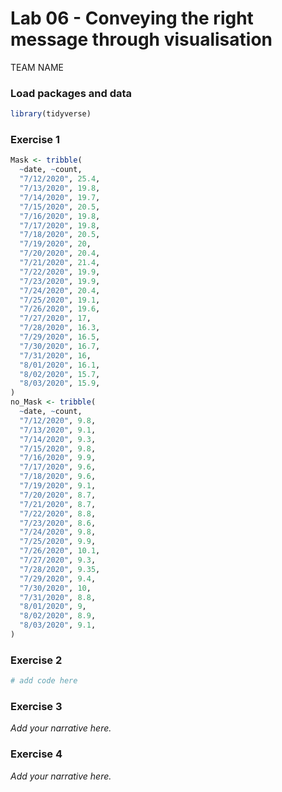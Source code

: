 Lab 06 - Conveying the right message through visualisation
================
TEAM NAME

### Load packages and data

``` r
library(tidyverse) 
```

### Exercise 1

``` r
Mask <- tribble(
  ~date, ~count, 
  "7/12/2020", 25.4, 
  "7/13/2020", 19.8,
  "7/14/2020", 19.7,
  "7/15/2020", 20.5,
  "7/16/2020", 19.8,
  "7/17/2020", 19.8,
  "7/18/2020", 20.5,
  "7/19/2020", 20,
  "7/20/2020", 20.4,
  "7/21/2020", 21.4,
  "7/22/2020", 19.9,
  "7/23/2020", 19.9,
  "7/24/2020", 20.4,
  "7/25/2020", 19.1,
  "7/26/2020", 19.6,
  "7/27/2020", 17,
  "7/28/2020", 16.3,
  "7/29/2020", 16.5,
  "7/30/2020", 16.7,
  "7/31/2020", 16,
  "8/01/2020", 16.1,
  "8/02/2020", 15.7,
  "8/03/2020", 15.9,
)
no_Mask <- tribble(
  ~date, ~count, 
  "7/12/2020", 9.8, 
  "7/13/2020", 9.1,
  "7/14/2020", 9.3,
  "7/15/2020", 9.8,
  "7/16/2020", 9.9,
  "7/17/2020", 9.6,
  "7/18/2020", 9.6,
  "7/19/2020", 9.1,
  "7/20/2020", 8.7,
  "7/21/2020", 8.7,
  "7/22/2020", 8.8,
  "7/23/2020", 8.6,
  "7/24/2020", 9.8,
  "7/25/2020", 9.9,
  "7/26/2020", 10.1,
  "7/27/2020", 9.3,
  "7/28/2020", 9.35,
  "7/29/2020", 9.4,
  "7/30/2020", 10,
  "7/31/2020", 8.8,
  "8/01/2020", 9,
  "8/02/2020", 8.9,
  "8/03/2020", 9.1,
)
```

### Exercise 2

``` r
# add code here
```

### Exercise 3

*Add your narrative here.*

### Exercise 4

*Add your narrative here.*

